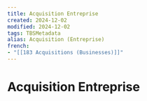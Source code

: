 ```yaml
---
title: Acquisition Entreprise
created: 2024-12-02
modified: 2024-12-02
tags: TBSMetadata
alias: Acquisition (Entreprise)
french:
- "[[183 Acquisitions (Businesses)]]"
---
```

# Acquisition Entreprise
